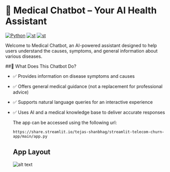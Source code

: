 # 🏥 Medical Chatbot – Your AI Health Assistant

  <a href="https://www.python.org/"><img alt="Python" src="https://img.shields.io/badge/python-3.8-brightgreen?style=flat-square" /></a>
  <a href="https://streamlit.io/"><img alt="st" src="https://img.shields.io/badge/Made with-Streamlit-blueviolet?style=flat-square" /></a>
  <a href="https://pinecone.io/"><img alt="st" src="https://img.shields.io/badge/PineCone-yellow?style=flat-square" /></a>
  
Welcome to Medical Chatbot, an AI-powered assistant designed to help users understand the causes, symptoms, and general information about various diseases.

##🤖 What Does This Chatbot Do?
- ✅ Provides information on disease symptoms and causes
- ✅ Offers general medical guidance (not a replacement for professional advice)
- ✅ Supports natural language queries for an interactive experience
- ✅ Uses AI and a medical knowledge base to deliver accurate responses
  
  The app can be accessed using the following url:
  ```
  https://share.streamlit.io/tejas-shanbhag/streamlit-telecom-churn-app/main/app.py
  ```
  
  ## App Layout
  ![alt text](https://github.com/Tejas-Shanbhag/Medical_Chatbot/tree/main/media/app.png)
  
  
